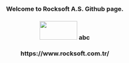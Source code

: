 <h3 align="center">Welcome to Rocksoft A.S. Github page.</h3>
<!-- <img align="center" src="./Rocksoft-Gorseller/rock-logo-small_Çalişma-Yüzeyi-1.png" width="300" 
     height="100"/> -->
<h3 align="center"> <img src="./Rocksoft-Gorseller/rock-logo-small_Çalişma-Yüzeyi-1.png" width="100" 
     height="50"/> abc </h3>

 <h3 align="center">https://www.rocksoft.com.tr/</h3> 
<p align="left">
</p>
